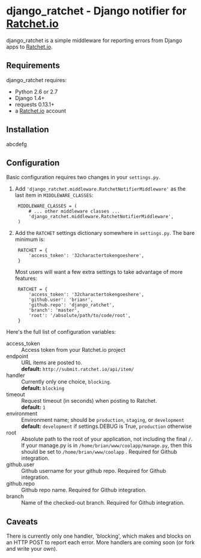 django_ratchet - Django notifier for [Ratchet.io](http://ratchet.io)
====================================================================

django_ratchet is a simple middleware for reporting errors from Django apps to [Ratchet.io](http://ratchet.io).


Requirements
------------
django_ratchet requires:

- Python 2.6 or 2.7
- Django 1.4+
- requests 0.13.1+
- a [Ratchet.io](http://ratchet.io) account


Installation
------------
abcdefg


Configuration
-------------
Basic configuration requires two changes in your `settings.py`.

1. Add `'django_ratchet.middleware.RatchetNotifierMiddleware'` as the last item in `MIDDLEWARE_CLASSES`:
    
        MIDDLEWARE_CLASSES = (
            # ... other middleware classes ...
            'django_ratchet.middleware.RatchetNotifierMiddleware',
        )

2. Add the `RATCHET` settings dictionary somewhere in `settings.py`. The bare minimum is:
    
        RATCHET = {
            'access_token': '32charactertokengoeshere',
        }

    Most users will want a few extra settings to take advantage of more features:
    
        RATCHET = {
            'access_token': '32charactertokengoeshere',
            'github.user': 'brianr',
            'github.repo': 'django_ratchet',
            'branch': 'master',
            'root': '/absolute/path/to/code/root',
        }

Here's the full list of configuration variables:

<dl class="dl-horizontal">
  <dt>access_token</dt>
    <dd>Access token from your Ratchet.io project</dd>
  <dt>endpoint</dt>
    <dd>URL items are posted to.<br>
        <b>default:</b> <code>http://submit.ratchet.io/api/item/</code>
    </dd>
  <dt>handler</dt>
    <dd>Currently only one choice, <code>blocking</code>.<br>
        <b>default:</b> <code>blocking</code>
    </dd>
  <dt>timeout</dt>
    <dd>Request timeout (in seconds) when posting to Ratchet.<br>
        <b>default:</b> <code>1</code>
    </dd>
  <dt>environment</dt>
    <dd>Environment name; should be <code>production</code>, <code>staging</code>, or <code>development</code><br>
        <b>default:</b> <code>development</code> if settings.DEBUG is True, <code>production</code> otherwise
    </dd>
  <dt>root</dt>
    <dd>Absolute path to the root of your application, not including the final <code>/</code>. If your manage.py is in <code>/home/brian/www/coolapp/manage.py</code>, then this should be set to <code>/home/brian/www/coolapp</code> . Required for Github integration.</dd>
  <dt>github.user</dt>
    <dd>Github username for your github repo. Required for Github integration.</dd>
  <dt>github.repo</dt>
    <dd>Github repo name. Required for Github integration.</dd>
  <dt>branch</dt>
    <dd>Name of the checked-out branch. Required for Github integration.</dd>
</dl>


Caveats
-------
There is currently only one handler, 'blocking', which makes and blocks on an HTTP POST to report each error. More handlers are coming soon (or fork and write your own).
